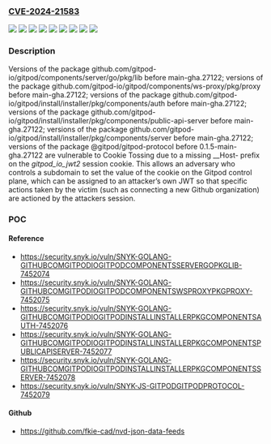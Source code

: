 ### [CVE-2024-21583](https://cve.mitre.org/cgi-bin/cvename.cgi?name=CVE-2024-21583)
![](https://img.shields.io/static/v1?label=Product&message=%40gitpod%2Fgitpod-protocol&color=blue)
![](https://img.shields.io/static/v1?label=Product&message=github.com%2Fgitpod-io%2Fgitpod%2Fcomponents%2Fserver%2Fgo%2Fpkg%2Flib&color=blue)
![](https://img.shields.io/static/v1?label=Product&message=github.com%2Fgitpod-io%2Fgitpod%2Fcomponents%2Fws-proxy%2Fpkg%2Fproxy&color=blue)
![](https://img.shields.io/static/v1?label=Product&message=github.com%2Fgitpod-io%2Fgitpod%2Finstall%2Finstaller%2Fpkg%2Fcomponents%2Fauth&color=blue)
![](https://img.shields.io/static/v1?label=Product&message=github.com%2Fgitpod-io%2Fgitpod%2Finstall%2Finstaller%2Fpkg%2Fcomponents%2Fpublic-api-server&color=blue)
![](https://img.shields.io/static/v1?label=Product&message=github.com%2Fgitpod-io%2Fgitpod%2Finstall%2Finstaller%2Fpkg%2Fcomponents%2Fserver&color=blue)
![](https://img.shields.io/static/v1?label=Version&message=0%3C%200.1.5-main-gha.27122%20&color=brighgreen)
![](https://img.shields.io/static/v1?label=Version&message=0%3C%20main-gha.27122%20&color=brighgreen)
![](https://img.shields.io/static/v1?label=Vulnerability&message=Cookie%20Tossing&color=brighgreen)

### Description

Versions of the package github.com/gitpod-io/gitpod/components/server/go/pkg/lib before main-gha.27122; versions of the package github.com/gitpod-io/gitpod/components/ws-proxy/pkg/proxy before main-gha.27122; versions of the package github.com/gitpod-io/gitpod/install/installer/pkg/components/auth before main-gha.27122; versions of the package github.com/gitpod-io/gitpod/install/installer/pkg/components/public-api-server before main-gha.27122; versions of the package github.com/gitpod-io/gitpod/install/installer/pkg/components/server before main-gha.27122; versions of the package @gitpod/gitpod-protocol before 0.1.5-main-gha.27122 are vulnerable to Cookie Tossing due to a missing __Host- prefix on the _gitpod_io_jwt2_ session cookie. This allows an adversary who controls a subdomain to set the value of the cookie on the Gitpod control plane, which can be assigned to an attacker’s own JWT so that specific actions taken by the victim (such as connecting a new Github organization) are actioned by the attackers session.

### POC

#### Reference
- https://security.snyk.io/vuln/SNYK-GOLANG-GITHUBCOMGITPODIOGITPODCOMPONENTSSERVERGOPKGLIB-7452074
- https://security.snyk.io/vuln/SNYK-GOLANG-GITHUBCOMGITPODIOGITPODCOMPONENTSWSPROXYPKGPROXY-7452075
- https://security.snyk.io/vuln/SNYK-GOLANG-GITHUBCOMGITPODIOGITPODINSTALLINSTALLERPKGCOMPONENTSAUTH-7452076
- https://security.snyk.io/vuln/SNYK-GOLANG-GITHUBCOMGITPODIOGITPODINSTALLINSTALLERPKGCOMPONENTSPUBLICAPISERVER-7452077
- https://security.snyk.io/vuln/SNYK-GOLANG-GITHUBCOMGITPODIOGITPODINSTALLINSTALLERPKGCOMPONENTSSERVER-7452078
- https://security.snyk.io/vuln/SNYK-JS-GITPODGITPODPROTOCOL-7452079

#### Github
- https://github.com/fkie-cad/nvd-json-data-feeds

